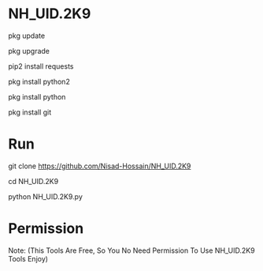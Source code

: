 # NH_UID.2K9

pkg update

pkg upgrade

pip2 install requests

pkg install python2

pkg install python

pkg install git

# Run

git clone https://github.com/Nisad-Hossain/NH_UID.2K9

cd NH_UID.2K9

python NH_UID.2K9.py

# Permission

Note: (This Tools Are Free, So You No Need Permission To Use NH_UID.2K9 Tools Enjoy)
